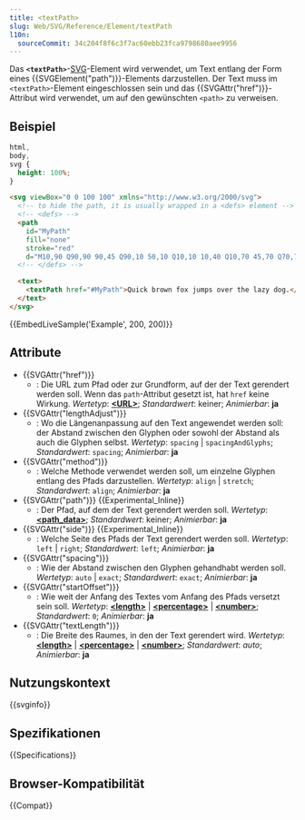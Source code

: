 ```yaml
---
title: <textPath>
slug: Web/SVG/Reference/Element/textPath
l10n:
  sourceCommit: 34c204f8f6c3f7ac60ebb23fca9798680aee9956
---
```


Das **`<textPath>`**-[SVG](/de/docs/Web/SVG)-Element wird verwendet, um Text entlang der Form eines {{SVGElement("path")}}-Elements darzustellen. Der Text muss im `<textPath>`-Element eingeschlossen sein und das {{SVGAttr("href")}}-Attribut wird verwendet, um auf den gewünschten `<path>` zu verweisen.

## Beispiel

```css hidden
html,
body,
svg {
  height: 100%;
}
```

```html
<svg viewBox="0 0 100 100" xmlns="http://www.w3.org/2000/svg">
  <!-- to hide the path, it is usually wrapped in a <defs> element -->
  <!-- <defs> -->
  <path
    id="MyPath"
    fill="none"
    stroke="red"
    d="M10,90 Q90,90 90,45 Q90,10 50,10 Q10,10 10,40 Q10,70 45,70 Q70,70 75,50" />
  <!-- </defs> -->

  <text>
    <textPath href="#MyPath">Quick brown fox jumps over the lazy dog.</textPath>
  </text>
</svg>
```

{{EmbedLiveSample('Example', 200, 200)}}

## Attribute

- {{SVGAttr("href")}}
  - : Die URL zum Pfad oder zur Grundform, auf der der Text gerendert werden soll. Wenn das `path`-Attribut gesetzt ist, hat `href` keine Wirkung.
    _Wertetyp_: [**\<URL>**](/de/docs/Web/SVG/Guides/Content_type#url); _Standardwert_: keiner; _Animierbar_: **ja**
- {{SVGAttr("lengthAdjust")}}
  - : Wo die Längenanpassung auf den Text angewendet werden soll: der Abstand zwischen den Glyphen oder sowohl der Abstand als auch die Glyphen selbst.
    _Wertetyp_: `spacing` | `spacingAndGlyphs`; _Standardwert_: `spacing`; _Animierbar_: **ja**
- {{SVGAttr("method")}}
  - : Welche Methode verwendet werden soll, um einzelne Glyphen entlang des Pfads darzustellen.
    _Wertetyp_: `align` | `stretch`; _Standardwert_: `align`; _Animierbar_: **ja**
- {{SVGAttr("path")}} {{Experimental_Inline}}
  - : Der Pfad, auf dem der Text gerendert werden soll.
    _Wertetyp_: [**\<path_data>**](/de/docs/Web/SVG/Reference/Attribute/path#path-data); _Standardwert_: keiner; _Animierbar_: **ja**
- {{SVGAttr("side")}} {{Experimental_Inline}}
  - : Welche Seite des Pfads der Text gerendert werden soll.
    _Wertetyp_: `left` | `right`; _Standardwert_: `left`; _Animierbar_: **ja**
- {{SVGAttr("spacing")}}
  - : Wie der Abstand zwischen den Glyphen gehandhabt werden soll.
    _Wertetyp_: `auto` | `exact`; _Standardwert_: `exact`; _Animierbar_: **ja**
- {{SVGAttr("startOffset")}}
  - : Wie weit der Anfang des Textes vom Anfang des Pfads versetzt sein soll.
    _Wertetyp_: [**\<length>**](/de/docs/Web/SVG/Guides/Content_type#length) | [**\<percentage>**](/de/docs/Web/SVG/Guides/Content_type#percentage) | [**\<number>**](/de/docs/Web/SVG/Guides/Content_type#number); _Standardwert_: `0`; _Animierbar_: **ja**
- {{SVGAttr("textLength")}}
  - : Die Breite des Raumes, in den der Text gerendert wird.
    _Wertetyp_: [**\<length>**](/de/docs/Web/SVG/Guides/Content_type#length) | [**\<percentage>**](/de/docs/Web/SVG/Guides/Content_type#percentage) | [**\<number>**](/de/docs/Web/SVG/Guides/Content_type#number); _Standardwert_: _auto_; _Animierbar_: **ja**

## Nutzungskontext

{{svginfo}}

## Spezifikationen

{{Specifications}}

## Browser-Kompatibilität

{{Compat}}
